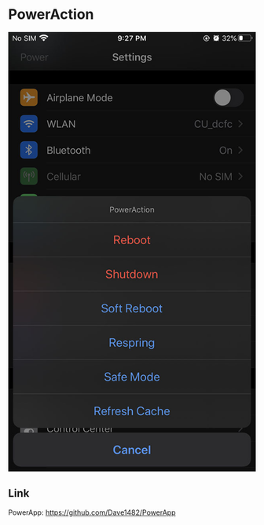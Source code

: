 # PowerAction

![Screenshot](Screenshot.jpg)

## Link
PowerApp: https://github.com/Dave1482/PowerApp
